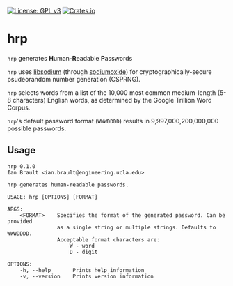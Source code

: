 [![License: GPL v3](https://img.shields.io/badge/License-GPLv3-blue.svg)](https://www.gnu.org/licenses/gpl-3.0)
[![Crates.io](https://img.shields.io/crates/v/hrp.svg)](https://crates.io/crates/hrp)

# hrp

`hrp` generates **H**uman-**R**eadable **P**asswords

`hrp` uses [libsodium](https://libsodium.gitbook.io/doc/) (through
[sodiumoxide](https://docs.rs/sodiumoxide/0.2.5/sodiumoxide/)) for
cryptographically-secure psudeorandom number generation (CSPRNG).

`hrp` selects words from a list of the 10,000 most common medium-length (5-8
characters) English words, as determined by the Google Trillion Word Corpus.

`hrp`'s default password format (`WWWDDDD`) results in 9,997,000,200,000,000
possible passwords.

## Usage

```
hrp 0.1.0
Ian Brault <ian.brault@engineering.ucla.edu>

hrp generates human-readable passwords.

USAGE: hrp [OPTIONS] [FORMAT]

ARGS:
    <FORMAT>    Specifies the format of the generated password. Can be provided
                as a single string or multiple strings. Defaults to WWWDDDD.
                Acceptable format characters are:
                    W - word
                    D - digit

OPTIONS:
    -h, --help       Prints help information
    -v, --version    Prints version information
```

